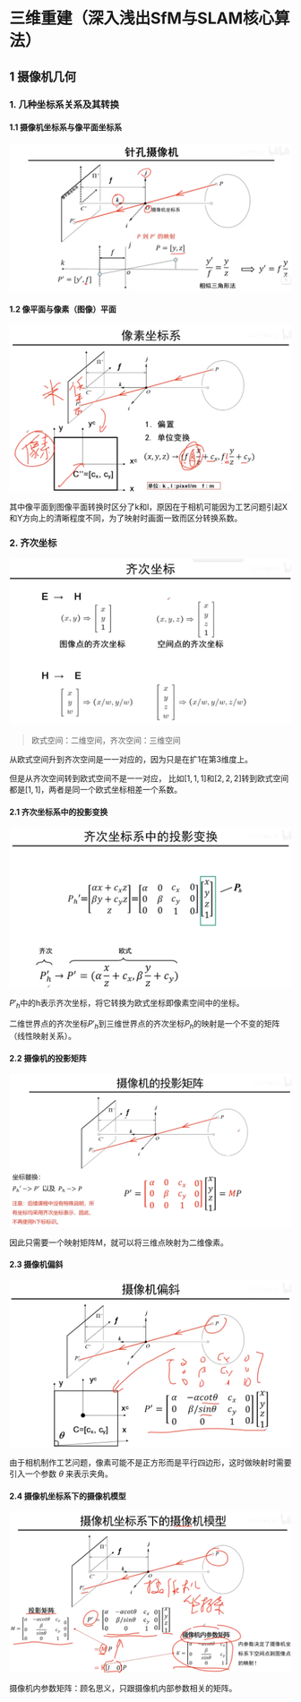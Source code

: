 # 三维重建（深入浅出SfM与SLAM核心算法）

## 1 摄像机几何

### 1. 几种坐标系关系及其转换

#### 1.1 摄像机坐标系与像平面坐标系

![image-20241203165135040](./assets/image-20241203165135040.png)

#### 1.2 像平面与像素（图像）平面

![image-20241203165502945](./assets/image-20241203165502945.png)

其中像平面到图像平面转换时区分了k和l，原因在于相机可能因为工艺问题引起X和Y方向上的清晰程度不同，为了映射时画面一致而区分转换系数。

### 2. 齐次坐标

![image-20241203170738246](./assets/image-20241203170738246.png)

>  欧式空间：二维空间，齐次空间：三维空间

从欧式空间升到齐次空间是一一对应的，因为只是在扩1在第3维度上。

但是从齐次空间转到欧式空间不是一一对应， 比如$[1, 1, 1]$和$[2, 2, 2]$转到欧式空间都是$[1, 1]$，两者是同一个欧式坐标相差一个系数。

#### 2.1 齐次坐标系中的投影变换

![image-20241203171844732](./assets/image-20241203171844732.png)

$P'_{h}$中的h表示齐次坐标，将它转换为欧式坐标即像素空间中的坐标。

二维世界点的齐次坐标$P'_{h}$到三维世界点的齐次坐标$P_{h}$的映射是一个不变的矩阵（线性映射关系）。

#### 2.2 摄像机的投影矩阵

![image-20241203172928360](./assets/image-20241203172928360.png)

因此只需要一个映射矩阵M，就可以将三维点映射为二维像素。

#### 2.3 摄像机偏斜

![image-20241203195535032](./assets/image-20241203195535032.png)

由于相机制作工艺问题，像素可能不是正方形而是平行四边形，这时做映射时需要引入一个参数 $\theta$ 来表示夹角。

#### 2.4 摄像机坐标系下的摄像机模型 

![image-20241203204738962](./assets/image-20241203204738962.png)

摄像机内参数矩阵：顾名思义，只跟摄像机内部参数相关的矩阵。